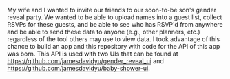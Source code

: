 My wife and I wanted to invite our friends to our soon-to-be son's gender reveal party. We wanted to be able to upload names into a guest list, collect RSVPs for these guests, and be able to see who has RSVP'd from anywhere and be able to send these data to anyone (e.g., other planners, etc.) regardless of the tool others may use to view data. I took advantage of this chance to build an app and this repository with code for the API of this app was born. This API is used with two UIs that can be found at https://github.com/jamesdavidyu/gender_reveal_ui and https://github.com/jamesdavidyu/baby-shower-ui.
